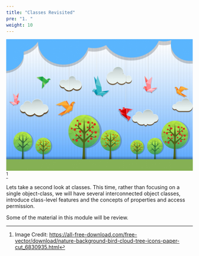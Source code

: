 ```yaml
---
title: "Classes Revisited"
pre: "1. "
weight: 10
---
```


![Papercraft Image of Trees, Birds and Clouds](/images/12-class/11.1.birds_bsgstudio.jpg)[^1]

[^1]: Image Credit: https://all-free-download.com/free-vector/download/nature-background-bird-cloud-tree-icons-paper-cut_6830935.html

Lets take a second look at classes.  This time, rather than focusing on a single object-class, we will have several interconnected object classes, introduce class-level features and the concepts of properties and access permission.

Some of the material in this module will be review.
